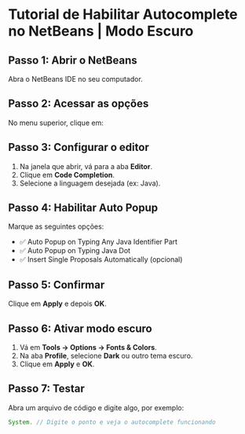 # Tutorial de Habilitar Autocomplete no NetBeans | Modo Escuro

## Passo 1: Abrir o NetBeans
Abra o NetBeans IDE no seu computador.

## Passo 2: Acessar as opções
No menu superior, clique em:

## Passo 3: Configurar o editor
1. Na janela que abrir, vá para a aba **Editor**.
2. Clique em **Code Completion**.
3. Selecione a linguagem desejada (ex: Java).

## Passo 4: Habilitar Auto Popup
Marque as seguintes opções:
- ✅ Auto Popup on Typing Any Java Identifier Part  
- ✅ Auto Popup on Typing Java Dot  
- ✅ Insert Single Proposals Automatically (opcional)

## Passo 5: Confirmar
Clique em **Apply** e depois **OK**.

## Passo 6: Ativar modo escuro
1. Vá em **Tools → Options → Fonts & Colors**.
2. Na aba **Profile**, selecione **Dark** ou outro tema escuro.
3. Clique em **Apply** e **OK**.

## Passo 7: Testar
Abra um arquivo de código e digite algo, por exemplo:
```java
System. // Digite o ponto e veja o autocomplete funcionando
```
